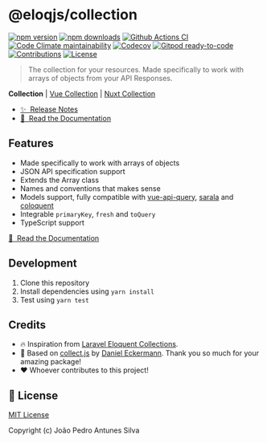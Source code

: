 # @eloqjs/collection

[![npm version][npm-version-src]][npm-version-href]
[![npm downloads][npm-downloads-src]][npm-downloads-href]
[![Github Actions CI][github-actions-ci-src]][github-actions-ci-href]
[![Code Climate maintainability][code-climate-maintainability-src]][code-climate-maintainability-href]
[![Codecov][codecov-src]][codecov-href]
[![Gitpod ready-to-code][gitpod-src]][gitpod-href]
[![Contributions][contributions-src]][contributions-href]
[![License][license-src]][license-href]

> The collection for your resources. Made specifically to work with arrays of objects from your API Responses.

**Collection** | [Vue Collection](https://github.com/eloqjs/vue-collection) | [Nuxt Collection](https://github.com/eloqjs/nuxt-collection)

- [✨ &nbsp;Release Notes](https://collection.eloqjs.com/releases)
- [📖 &nbsp;Read the Documentation](https://collection.eloqjs.com)

## Features

- Made specifically to work with arrays of objects
- JSON API specification support
- Extends the Array class
- Names and conventions that makes sense
- Models support, fully compatible with [vue-api-query](https://github.com/robsontenorio/vue-api-query), 
  [sarala](https://github.com/milroyfraser/sarala/) and [coloquent](https://github.com/DavidDuwaer/Coloquent)
- Integrable `primaryKey`, `fresh` and `toQuery`
- TypeScript support

[📖 &nbsp;Read the Documentation](https://collection.eloqjs.com)

## Development

1. Clone this repository
2. Install dependencies using `yarn install`
3. Test using `yarn test`

## Credits

- 🔥 Inspiration from [Laravel Eloquent Collections](https://laravel.com/docs/eloquent-collections).
- 💎 Based on [collect.js](https://github.com/ecrmnn/collect.js) by [Daniel Eckermann](https://github.com/ecrmnn). 
  Thank you so much for your amazing package!
- ❤️ Whoever contributes to this project!

## 📑 License

[MIT License](https://github.com/eloqjs/collection/blob/dev/LICENSE.md)

Copyright (c) João Pedro Antunes Silva

<!-- Badges -->

[npm-version-src]: https://img.shields.io/npm/v/@eloqjs/collection/latest.svg?logo=npm&style=flat-square
[npm-version-href]: https://npmjs.com/package/@eloqjs/collection

[npm-downloads-src]: https://img.shields.io/npm/dt/@eloqjs/collection.svg?logo=npm&style=flat-square
[npm-downloads-href]: https://npmjs.com/package/@eloqjs/collection

[github-actions-ci-src]: https://img.shields.io/github/workflow/status/eloqjs/collection/Test%20and%20Release?label=actions&logo=github&style=flat-square
[github-actions-ci-href]: https://github.com/eloqjs/collection/actions?query=workflow%3ATest%20and%20Release

[code-climate-maintainability-src]: https://img.shields.io/codeclimate/maintainability/eloqjs/collection?logo=code-climate&style=flat-square
[code-climate-maintainability-href]: https://codeclimate.com/github/eloqjs/collection/maintainability

[codecov-src]: https://img.shields.io/codecov/c/github/eloqjs/collection.svg?logo=codecov&style=flat-square
[codecov-href]: https://codecov.io/gh/eloqjs/collection

[gitpod-src]: https://img.shields.io/badge/Gitpod-ready--to--code-blue?logo=gitpod&style=flat-square
[gitpod-href]: https://gitpod.io/#https://github.com/eloqjs/collection

[contributions-src]: https://img.shields.io/badge/contributions-welcome-brightgreen.svg?style=flat-square
[contributions-href]: https://github.com/eloqjs/collection/issues

[license-src]: https://img.shields.io/github/license/eloqjs/collection?style=flat-square
[license-href]: https://github.com/eloqjs/collection/blob/dev/LICENSE.md

